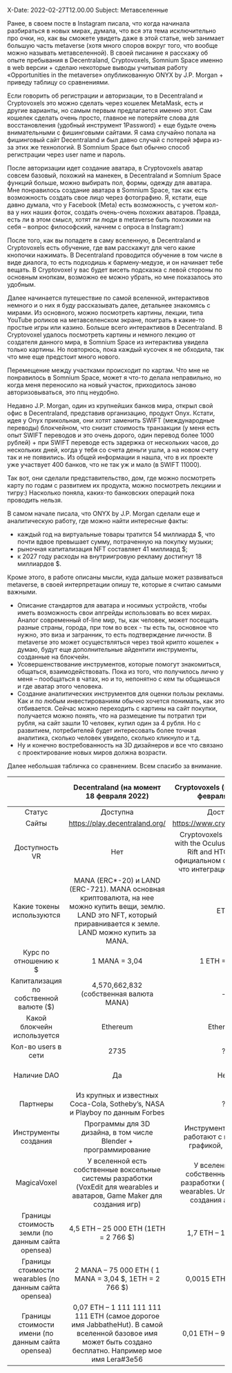 X-Date: 2022-02-27T12.00.00 Subject: Метавселенные

Ранее, в своем посте в Instagram писала, что когда начинала разбираться в новых мирах, думала, что вся эта тема исключительно про очки, но, как вы сможете увидеть даже в этой статье, web занимает большую часть metaverse (хотя много споров вокруг того, что вообще можно называть метавселенной). В своей писанине я расскажу об опыте пребывания в Decentraland, Cryptovoxels, Somnium Space именно в web версии + сделаю некоторые выводы учитывая работу «Opportunities in the metaverse» опубликованную ONYX by J.P. Morgan + приведу таблицу со сравнениями. 

Если говорить об регистрации и авторизации, то в Decentraland и Cryptovoxels это можно сделать через кошелек MetaMask, есть и другие варианты, но самым первым предлагается именно этот. Сам кошелек сделать очень просто, главное не потеряйте слова для восстановления (удобный инструмент 1Password) + еще будьте очень внимательными с фишинговыми сайтами. Я сама случайно попала на фишинговый сайт Decentraland и был давно случай с потерей эфира из-за этих же технологий. В Somnium Space был обычно способ регистрации через user name и пароль.

После авторизации идет создание аватара, в Cryptovoxels аватар совсем базовый, похожий на манекен, в Decentraland и Somnium Space функций больше, можно выбирать пол, формы, одежду для аватара. Мне понравилось создание аватара в Somnium Space, так как есть возможность создать свое лицо через фотографию. Я, кстати, еще давно думала, что у Facebook (Meta) есть возможность, с учетом кол-ва у них наших фоток, создать очень-очень похожих аватаров. Правда, есть ли в этом смысл, хотят ли люди в metaverse быть похожими на себя – вопрос философский, начнем с опроса в Instagram:)

После того, как вы попадете в саму вселенную, в Decentraland и Cryptovoxels есть обучение, где вам расскажут для чего какие кнопочки нажимать. В Decentraland проводится обучение в том числе в виде диалога, то есть подходишь к бармену-медузе, и он начинает тебе вещать. В Cryptovoxel у вас будет висеть подсказка с левой стороны по основным кнопкам, возможно ее можно убрать, но мне показалось это удобным.

Далее начинается путешествие по самой вселенной, интерактивов немного и о них я буду рассказывать далее, детальнее знакомясь с мирами. Из основного, можно посмотреть картины, лекции, типа YouTube роликов на метавселенском экране, поиграть в какие-то простые игры или казино. Больше всего интерактивов в Decentraland. В Cryptovoxel удалось посмотреть картины и немного лекцию от создателя данного мира, в Somnium Space из интерактива увидела только картины. Но повторюсь, пока каждый кусочек я не обходила, так что мне еще предстоит много нового.

Перемещение между участками происходит по картам. Что мне не понравилось в Somnium Space, может я что-то делала неправильно, но когда меня переносило на новый участок, приходилось заново авторизовываться, это ппц неудобно. 

Недавно J.P. Morgan, один из крупнейших банков мира, открыл свой офис в Decentraland, представив организацию, продукт Onyx. Кстати, идея у Onyx прикольная, они хотят заменить SWIFT (международные переводы) блокчейном, что снизит стоимость транзакции (у меня есть опыт SWIFT переводов и это очень дорого, один перевод более 1000 рублей) + при SWIFT переводе есть задержка от нескольких часов, до нескольких дней, когда у тебя со счета деньги ушли, а на новом счету так и не появились. Из общей информации я нашла, что в их проекте уже участвует 400 банков, что не так уж и мало (в SWIFT 11000). 

Так вот, они сделали представительство, дом, где можно посмотреть карту по годам с развитием их продукта, можно посмотреть лекциии и тигру:) Насколько поняла, каких-то банковских операций пока проводить нельзя. 

В самом начале писала, что ONYX by J.P. Morgan сделали еще и аналитическую работу, где можно найти интересные факты:

* каждый год на виртуальные товары тратится 54 миллиарда $, что почти вдвое превышает сумму, потраченную на покупку музыки;
* рыночная капитализация NFT составляет 41 миллиард $;
* к 2027 году расходы на внутриигровую рекламу достигнут 18 миллиардов $.

Кроме этого, в работе описаны мысли, куда дальше может развиваться metaverse, в своей интерпретации опишу те, которые я считаю самыми важными.

* Описание стандартов для аватара и носимых устройств, чтобы иметь возможность свои апгрейды использовать во всех мирах. Аналог современный of-line мир, ты, как человек, может посещать разные страны, города, при том во всех - ты есть ты, основное что нужно, это виза и загранник, то есть подтверждение личности. В metaverse это может осуществляться через твой крипто кошелек + думаю, будут еще дополнительные айдентити инструменты, созданные на блокчейн. 
* Усовершенствование инструментов, которые помогут знакомиться, общаться, взаимодействовать. Пока из того, что получилось лично у меня – пообщаться в чатах, но и то, непонятно с кем ты общаешься и где аватар этого человека.
* Создание аналитических инструментов для оценки пользы рекламы. Как и по любым инвестированиям обычно хочется понимать, как это отбивается. Cейчас можно переходить с картины на сайт покупки, получается можно понять, что на размещение ты потратил три рубля, на сайт зашли 10 человек, купил один за 4 рубля. Но с развитием, потребителей будет интересовать более точная аналитика, сколько человек увидело, сколько кликнуло и т.д.
* Ну и конечно востребованность на 3D дизайнеров и все что связано с проектирование новых миров должна возрасти.

Далее небольшая табличка со сравнением. Всем спасибо за внимание. 


| | Decentraland (на момент 18 февраля 2022)       | Cryptovoxels (на момент 24 февраля 2022)           | SandBox (на момент 25 февраля 2022)  | Somnium Space (на момент 25 февраля 2022 года)  |
| :-------------:| :-------------: |:-------------:| :-----:|:-----:|
| Статус      | Доступна | Доступна|Ожидается alpha season2 |Доступна |
| Сайты      | https://play.decentraland.org/      |   https://www.cryptovoxels.com/ |https://www.sandbox.game/en/ |https://somniumspace.com/ |
| Доступность VR | Нет      |    Cryptovoxels is compatible with the Oculus Quest, Oculus Rift and HTC Vive. (На официальном сайте указано, что интеграция возможна) |Нет |Да, но есть и web beta версия |
| Какие токены используются | MANA (ERC*-20) и LAND (ERC-721). MANA основная криптовалюта, на нее можно купить вещи, землю. LAND это NFT, который приравнивается к земле. LAND можно купить за MANA.      |    ETH  |Sand – основной токен который позволяет покупать активы |Cube - основной токен |
| Курс по отношению к $ | 1 MANA = 3,04       |    1 ETH = 2 431 |1 Sand = 3,04 |1 Сube = 5,87 |
| Капитализация по собственной валюте ($) | 4,570,662,832 (собственная валюта MANA)      |    - |3,312,963,792 (собственная валюта Sand) |73,989,888 (собственная валюта Cube) |
| Какой блокчейн используется | Ethereum      |    Ethereum |Ethereum |Ethereum |
| Кол-во users в сети  | 2735      |   ? |- |16 (web версия) |
| Наличие DAO | Да      |   Нет |Реализация планируется на 2 квартал 2022 года исходя из дорожной карты |? |
| Партнеры | Из крупных и известных Coca-Cola, Sotheby’s, NASA и Playboy по данным Forbes      |    ? |Из крупных и известных Adidas, Atari |Из крупных и известных Sony |
| Инструменты создания  | Программы для 3D дизайна, в том числе Blender + программирование      | Инструменты, которые работают с воксельной графикой, например 
MagicaVoxel |У вселенной есть собственные воксельные системы разработки (VoxEdit для wearables и аватаров, Game Maker для создания игр) |У вселенной есть собственные системы разработки (Builder – для wearables. UnitySDK – для создания аватаров) |
| Границы стоимость земли (по данным сайта opensea) | 4,5 ETH – 25 000 ETH (1ETH = 2 766 $)      | 1,7 ETH – 10 000 ETH |3 ETH – 18 188 ETH (самый дорогой вариант рядом с землей Atari, в decentraland делают казино, 88 888 888 ETH) |3,2 ETH – 420 ETH |
| Границы стоимости wearables (по данным сайта opensea) | 2 MANA – 75 000 ETH ( 1 MANA = 3,04 $, 1ETH = 2 766 $)      | 0,0015 ETH – 150 ETH |0,009 ETH – 555 ETH |0,8 ETH – 46 ETH |
| Границы стоимости имени (по данным сайта opensea) | 0,07 ETH – 1 111 111 111 111 ETH (самое дорогое имя JabbatheHut). В самой вселенной базовое имя может быть создано бесплатно. Например мое имя Lera#3e56      |    0,01 ETH – 999 999 ETH|? |Имя не дается как NFT |
